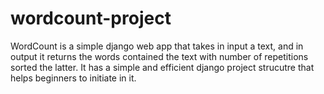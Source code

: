 # wordcount-project
WordCount is a simple django web app that takes in input a text, and in output it returns the words contained the text with number of repetitions sorted the latter.
It has a simple and efficient django project strucutre that helps beginners to initiate in it.
